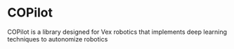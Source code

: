 # COPilot
COPilot is a library designed for Vex robotics that implements deep learning techniques to autonomize robotics
